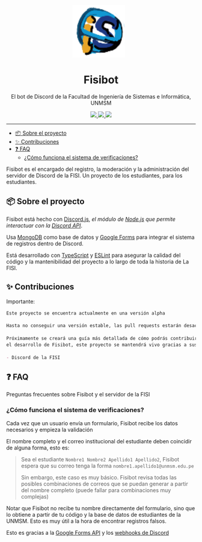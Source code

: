 
<div align="center">
    <img src="./public/botprofile.png" width=140 height=140 style="margin-right: 12px;"/>
    <h1>Fisibot</h1>
    <p align="center">
        El bot de Discord de la Facultad de Ingeniería de Sistemas e Informática, UNMSM
    </p>
    <p>
        <a href="https://discord.js.org/">
            <img src="https://img.shields.io/static/v1?label=Made%20with&message=Discord.js&color=5865F2&logo=Discord&logoColor=white&labelColor=black"/>
        </a>
        <a href="https://railway.app/">
            <img src="https://img.shields.io/static/v1?label=hosted by&message=railway.app&logo=Railway&logoColor=white&labelColor=black&color=755494"/>
        </a>
        <a href="https://github.com/fisibot/fisibot">
            <img src="https://img.shields.io/github/package-json/v/fisibot/fisibot?labelColor=black&color=8a4641"/>
        </a>
    </p>
</div>
  
  
---

- [📦️ Sobre el proyecto](#️-sobre-el-proyecto)
- [✨ Contribuciones](#-contribuciones)
- [❓️ FAQ](#️-faq)
  - [¿Cómo funciona el sistema de verificaciones?](#cómo-funciona-el-sistema-de-verificaciones)

Fisibot es el encargado del registro, la moderación y la administración
del servidor de Discord de la FISI. Un proyecto de los estudiantes,
para los estudiantes.

## 📦️ Sobre el proyecto

Fisibot está hecho con [Discord.js](https://discord.js.org/),
_el módulo de [Node.js](https://nodejs.org/en/) que permite interactuar
con la [Discord API](https://discord.com/developers/docs/intro)_.

Usa [MongoDB](https://www.mongodb.com/) como base de datos y
[Google Forms](https://www.google.com/forms/about/) para integrar
el sistema de registros dentro de Discord.

Está desarrollado con [TypeScript](https://www.typescriptlang.org/) y
[ESLint](https://eslint.org/) para asegurar la calidad del código y
la mantenibilidad del proyecto a lo largo de toda la historia de La FISI.


## ✨ Contribuciones

Importante:
```md
Este proyecto se encuentra actualmente en una versión alpha

Hasta no conseguir una versión estable, las pull requests estarán desactivadas

Próximamente se creará una guía más detallada de cómo podrás contribuir con
el desarrollo de Fisibot, este proyecto se mantendrá vivo gracias a sus contribuidores

- Discord de la FISI
```

## ❓️ FAQ

Preguntas frecuentes sobre Fisibot y el servidor de la FISI

### ¿Cómo funciona el sistema de verificaciones?

Cada vez que un usuario envía un formulario, Fisibot recibe los
datos necesarios y empieza la validación

El nombre completo y el correo institucional del estudiante deben coincidir
de alguna forma, esto es:

> Sea el estudiante `Nombre1 Nombre2 Apellido1 Apellido2`, Fisibot espera
> que su correo tenga la forma `nombre1.apellido1@unmsm.edu.pe`
> 
> Sin embargo, este caso es muy básico. Fisibot revisa todas las posibles
> combinaciones de correos que se puedan generar a partir del nombre completo
> (puede fallar para combinaciones muy complejas)

Notar que Fisibot no recibe tu nombre directamente del formulario, sino que
lo obtiene a partir de tu código y la base de datos de estudiantes de la UNMSM.
Esto es muy útil a la hora de encontrar registros falsos.

Esto es gracias a la [Google Forms API](https://developers.google.com/forms)
y los [webhooks de Discord](https://support.discord.com/hc/en-us/articles/228383668-Intro-to-Webhooks)
